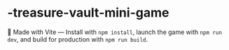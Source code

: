 # -treasure-vault-mini-game
🚀 Made with Vite — Install with `npm install`, launch the game with `npm run dev`, and build for production with `npm run build`.
